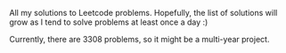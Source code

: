 All my solutions to Leetcode problems.
Hopefully, the list of solutions will grow as I tend to solve problems at least once a day :)

Currently, there are 3308 problems, so it might be a multi-year project.
